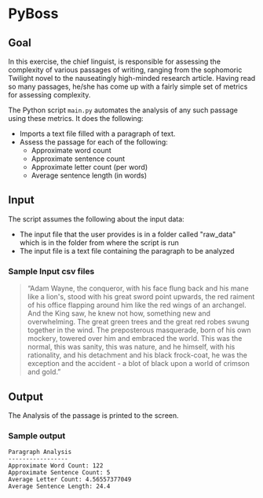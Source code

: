 # PyBoss
## Goal
In this exercise, the chief linguist, is responsible for assessing the complexity of various passages of writing, ranging from the sophomoric Twilight novel to the nauseatingly high-minded research article. Having read so many passages, he/she has come up with a fairly simple set of metrics for assessing complexity.

The Python script `main.py` automates the analysis of any such passage using these metrics. It does the following:

* Imports a text file filled with a paragraph of text.
* Assess the passage for each of the following:
  * Approximate word count
  * Approximate sentence count
  * Approximate letter count (per word)
  * Average sentence length (in words)

## Input
The script assumes the following about the input data:
* The input file that the user provides is in a folder called "raw_data" which is in the folder from where the script is run
* The input file is a text file containing the paragraph to be analyzed

### Sample Input csv files
> “Adam Wayne, the conqueror, with his face flung back and his mane like a lion's, stood with his great sword point upwards, the red raiment of his office flapping around him like the red wings of an archangel. And the King saw, he knew not how, something new and overwhelming. The great green trees and the great red robes swung together in the wind. The preposterous masquerade, born of his own mockery, towered over him and embraced the world. This was the normal, this was sanity, this was nature, and he himself, with his rationality, and his detachment and his black frock-coat, he was the exception and the accident - a blot of black upon a world of crimson and gold.”

## Output
The Analysis of the passage is printed to the screen.

### Sample output
```
Paragraph Analysis
-----------------
Approximate Word Count: 122
Approximate Sentence Count: 5
Average Letter Count: 4.56557377049
Average Sentence Length: 24.4
```